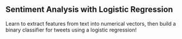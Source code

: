 ## Sentiment Analysis with Logistic Regression
Learn to extract features from text into numerical vectors, then build a binary classifier for tweets using a logistic regression! 
